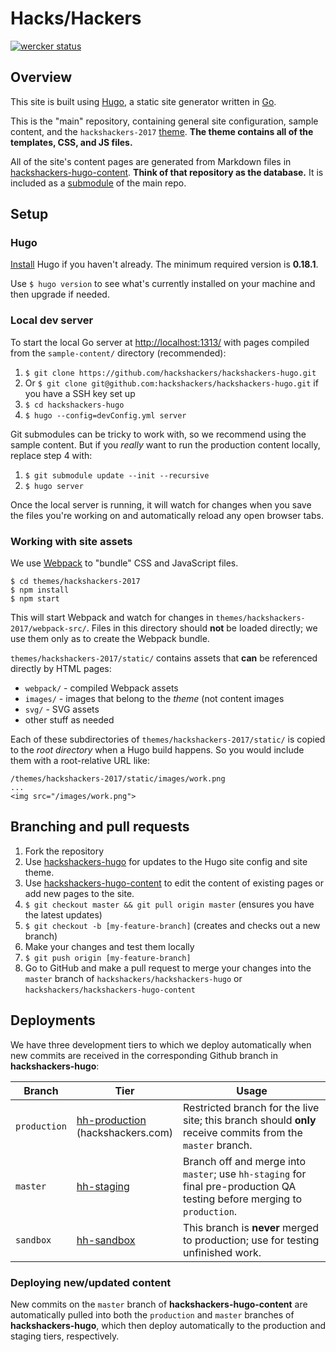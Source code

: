 # Hacks/Hackers

[![wercker status](https://app.wercker.com/status/fe62437d890aa393a1bd651a16be98a9/s/master "wercker status")](https://app.wercker.com/project/byKey/fe62437d890aa393a1bd651a16be98a9)


## Overview

This site is built using [Hugo](https://gohugo.io), a static site generator written in [Go](http://golang.org/).

This is the "main" repository, containing general site configuration, sample content, and the `hackshackers-2017` [theme](https://gohugo.io/themes/overview/). **The theme contains all of the templates, CSS, and JS files.**

All of the site's content pages are generated from Markdown files in [hackshackers-hugo-content](https://github.com/hackshackers/hackshackers-hugo-content). **Think of that repository as the database.** It is included as a [submodule](https://github.com/blog/2104-working-with-submodules) of the main repo.

## Setup

### Hugo

[Install](https://gohugo.io/overview/installing/) Hugo if you haven't already.
The minimum required version is **0.18.1**.

Use `$ hugo version` to see what's currently installed on your machine and then upgrade if needed.

### Local dev server

To start the local Go server at [http://localhost:1313/](http://localhost:1313/) with pages compiled from the `sample-content/` directory (recommended):

1. `$ git clone https://github.com/hackshackers/hackshackers-hugo.git`
  1. Or `$ git clone git@github.com:hackshackers/hackshackers-hugo.git` if you have a SSH key set up
1. `$ cd hackshackers-hugo`
1. `$ hugo --config=devConfig.yml server`

Git submodules can be tricky to work with, so we recommend using the sample content. But if you _really_ want to run the production content locally, replace step 4 with:

1. `$ git submodule update --init --recursive`
1. `$ hugo server`

Once the local server is running, it will watch for changes when you save the files you're working on and automatically reload any open browser tabs.

### Working with site assets

We use [Webpack](https://webpack.github.io/) to "bundle" CSS and JavaScript files.

```
$ cd themes/hackshackers-2017
$ npm install
$ npm start
```

This will start Webpack and watch for changes in `themes/hackshackers-2017/webpack-src/`. Files in this directory should **not** be loaded directly; we use them only as to create the Webpack bundle.

`themes/hackshackers-2017/static/` contains assets that **can** be referenced directly by HTML pages:

* `webpack/` - compiled Webpack assets
* `images/` - images that belong to the _theme_ (not content images
* `svg/` - SVG assets
* other stuff as needed

Each of these subdirectories of `themes/hackshackers-2017/static/` is copied to the _root directory_ when a Hugo build happens. So you would include them with a root-relative URL like:

```
/themes/hackshackers-2017/static/images/work.png
...
<img src="/images/work.png">
```

## Branching and pull requests

1. Fork the repository
  1. Use [hackshackers-hugo](https://github.com/hackshackers/hackshackers-hugo) for updates to the Hugo site config and site theme.
  1. Use [hackshackers-hugo-content](https://github.com/hackshackers/hackshackers-hugo-content) to edit the content of existing pages or add new pages to the site.
1. `$ git checkout master && git pull origin master` (ensures you have the latest updates)
1. `$ git checkout -b [my-feature-branch]` (creates and checks out a new branch)
1. Make your changes and test them locally
1. `$ git push origin [my-feature-branch]`
1. Go to GitHub and make a pull request to merge your changes into the `master` branch of `hackshackers/hackshackers-hugo` or `hackshackers/hackshackers-hugo-content`

## Deployments

We have three development tiers to which we deploy automatically when new commits are received in the corresponding Github branch in **hackshackers-hugo**:

| Branch     | Tier          | Usage |
|------------|---------------|-------|
| `production` | [hh-production](http://hh-production.s3-website-us-west-2.amazonaws.com/)<br>(hackshackers.com) | Restricted branch for the live site; this branch should **only** receive commits from the `master` branch. |
| `master`     | [hh-staging](http://hh-staging.s3-website-us-west-2.amazonaws.com/) | Branch off and merge into `master`; use `hh-staging` for final pre-production QA testing before merging to `production`. |
| `sandbox`    | [hh-sandbox](http://hh-sandbox.s3-website-us-west-2.amazonaws.com/) | This branch is **never** merged to production; use for testing unfinished work. |

### Deploying new/updated content

New commits on the `master` branch of **hackshackers-hugo-content** are automatically pulled into both the `production` and `master` branches of **hackshackers-hugo**, which then deploy automatically to the production and staging tiers, respectively.

